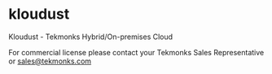 # kloudust
Kloudust - Tekmonks Hybrid/On-premises Cloud 

For commercial license please contact your Tekmonks Sales Representative or sales@tekmonks.com
